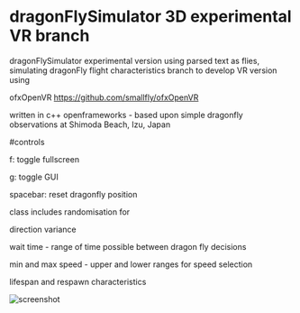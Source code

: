 # dragonFlySimulator 3D experimental VR branch
dragonFlySimulator experimental version using parsed text as flies, simulating dragonFly flight characteristics
branch to develop VR version using 

ofxOpenVR  https://github.com/smallfly/ofxOpenVR

written in c++ openframeworks - based upon simple dragonfly observations at Shimoda Beach, Izu, Japan

#controls

f: toggle fullscreen

g: toggle GUI

spacebar: reset dragonfly position

class includes randomisation for 

direction variance

wait time - range of time possible between dragon fly decisions

min and max speed - upper and lower ranges for speed selection

lifespan and respawn characteristics

![screenshot](http://buzzo.com/wp-content/uploads/2018/11/text-dragonflies.png)
